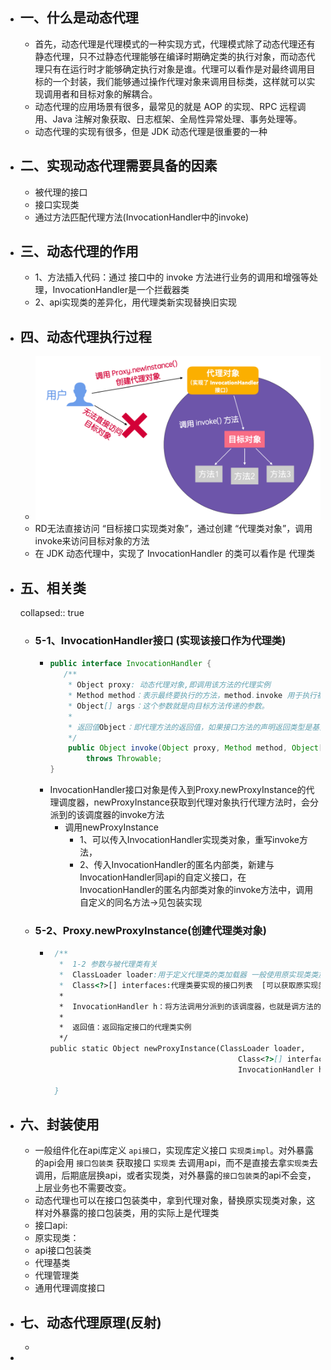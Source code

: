 - ## 一、什么是动态代理
	- 首先，动态代理是代理模式的一种实现方式，代理模式除了动态代理还有 静态代理，只不过静态代理能够在编译时期确定类的执行对象，而动态代理只有在运行时才能够确定执行对象是谁。代理可以看作是对最终调用目标的一个封装，我们能够通过操作代理对象来调用目标类，这样就可以实现调用者和目标对象的解耦合。
	- 动态代理的应用场景有很多，最常见的就是 AOP 的实现、RPC 远程调用、Java 注解对象获取、日志框架、全局性异常处理、事务处理等。
	- 动态代理的实现有很多，但是 JDK 动态代理是很重要的一种
- ## 二、实现动态代理需要具备的因素
	- 被代理的接口
	- 接口实现类
	- 通过方法匹配代理方法(InvocationHandler中的invoke)
- ## 三、动态代理的作用
	- 1、方法插入代码：通过 接口中的 invoke 方法进行业务的调用和增强等处理，InvocationHandler是一个拦截器类
	- 2、api实现类的差异化，用代理类新实现替换旧实现
- ## 四、动态代理执行过程
	- ![image.png](../assets/image_1659671333414_0.png)
	- RD无法直接访问 “目标接口实现类对象”，通过创建 “代理类对象”，调用invoke来访问目标对象的方法
	- 在 JDK 动态代理中，实现了 InvocationHandler 的类可以看作是 代理类
- ## 五、相关类
  collapsed:: true
	- ### 5-1、InvocationHandler接口 (实现该接口作为代理类)
		- ```java
		  public interface InvocationHandler {
		     /**
		      * Object proxy: 动态代理对象,即调用该方法的代理实例
		      * Method method：表示最终要执行的方法，method.invoke 用于执行被代理的方法，也就是真正的目标方法（对应于在代理实例上调用的接口方法的方法实例）
		      * Object[] args：这个参数就是向目标方法传递的参数。
		      *
		      * 返回值Object：即代理方法的返回值，如果接口方法的声明返回类型是基元类型，则该方法返回的值必须是相应基元包装类的实例
		      */
		      public Object invoke(Object proxy, Method method, Object[] args)
		          throws Throwable;
		  }
		  ```
		- InvocationHandler接口对象是传入到Proxy.newProxyInstance的代理调度器，newProxyInstance获取到代理对象执行代理方法时，会分派到的该调度器的invoke方法
			- 调用newProxyInstance
				- 1、可以传入InvocationHandler实现类对象，重写invoke方法，
				- 2、传入InvocationHandler的匿名内部类，新建与InvocationHandler同api的自定义接口，在InvocationHandler的匿名内部类对象的invoke方法中，调用自定义的同名方法->见包装实现
	- ### 5-2、Proxy.newProxyInstance(创建代理类对象)
		- ```java
		   /**
		    *  1-2 参数与被代理类有关
		    *  ClassLoader loader:用于定义代理类的类加载器 一般使用原实现类类加载器 objImpl.javaClass.classLoader 
		    *  Class<?>[] interfaces:代理类要实现的接口列表  [可以获取原实现类的 所有父接口传入]
		    *  
		    *  InvocationHandler h：将方法调用分派到的该调度器，也就是调方法的时候，会调度到该接口的invoke方法
		    *  
		    *  返回值：返回指定接口的代理类实例
		    */
		  public static Object newProxyInstance(ClassLoader loader,
		                                            Class<?>[] interfaces,
		                                            InvocationHandler h){
		     
		   }
		  ```
- ## 六、封装使用
	- 一般组件化在api库定义 `api接口`，实现库定义接口 `实现类impl`。对外暴露的api会用 `接口包装类` 获取接口 `实现类` 去调用api，而不是直接去拿`实现类`去调用，后期底层换api，或者实现类，对外暴露的`接口包装类`的api不会变，上层业务也不需要改变。
	- 动态代理也可以在接口包装类中，拿到代理对象，替换原实现类对象，这样对外暴露的接口包装类，用的实际上是代理类
	- 接口api:
	- 原实现类：
	- api接口包装类
	- 代理基类
	- 代理管理类
	- 通用代理调度接口
- ## 七、动态代理原理(反射)
	-
-